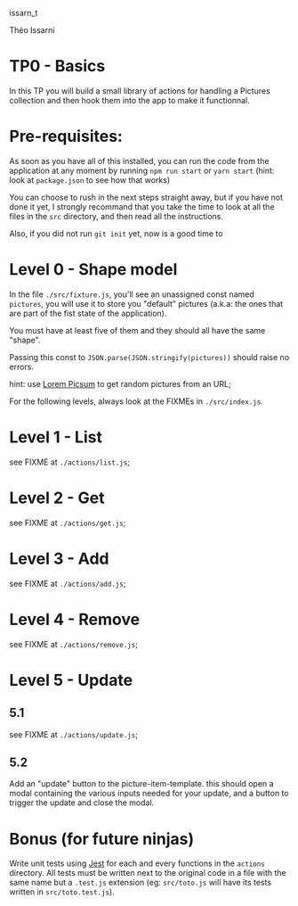 issarn_t

Théo Issarni

# TP0 - Basics

In this TP you will build a small library of actions for handling a Pictures collection and then hook them into the app to make it functionnal.

# Pre-requisites:

As soon as you have all of this installed, you can run the code from the application
at any moment by running `npm run start` or `yarn start` (hint: look at `package.json` to see how that works)

You can choose to rush in the next steps straight away, but if you have not done it yet,
I strongly recommand that you take the time to look at all the files in the `src` directory,
and then read all the instructions.

Also, if you did not run `git init` yet, now is a good time to

# Level 0 - Shape model

In the file `./src/fixture.js`, you'll see an unassigned const named `pictures`,
you will use it to store you "default" pictures (a.k.a: the ones that are part of the fist state of the application).

You must have at least five of them and they should all have the same "shape".

Passing this const to `JSON.parse(JSON.stringify(pictures))` should raise no errors.

hint: use [Lorem Picsum](http://picsum.photos/) to get random pictures from an URL;

For the following levels, always look at the FIXMEs in `./src/index.js`.

# Level 1 - List

see FIXME at `./actions/list.js`;

# Level 2 - Get

see FIXME at `./actions/get.js`;

# Level 3 - Add

see FIXME at `./actions/add.js`;

# Level 4 - Remove

see FIXME at `./actions/remove.js`;

# Level 5 - Update

## 5.1

see FIXME at `./actions/update.js`;

## 5.2

Add an "update" button to the picture-item-template.
this should open a modal containing the various inputs needed for your update,
and a button to trigger the update and close the modal.

# Bonus (for future ninjas)

Write unit tests using [Jest](https://facebook.github.io/jest/) for each and every functions in the `actions` directory.
All tests must be written next to the original code in a file with the same name but a `.test.js` extension (eg: `src/toto.js` will have its tests written in `src/toto.test.js`).
